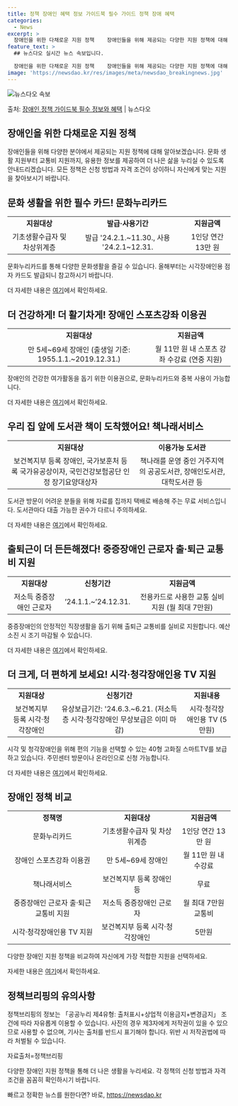 ```yaml
---
title: 정책 장애인 혜택 정보 가이드북 필수 가이드 정책 장애 혜택
categories:
  - News
excerpt: >
  장애인을 위한 다채로운 지원 정책    장애인들을 위해 제공되는 다양한 지원 정책에 대해 알아보겠습니다.  …
feature_text: >
  ## 뉴스다오 실시간 뉴스 속보입니다.

  장애인을 위한 다채로운 지원 정책    장애인들을 위해 제공되는 다양한 지원 정책에 대해 알아보겠습니다.  …
image: 'https://newsdao.kr/res/images/meta/newsdao_breakingnews.jpg'
---
```


![뉴스다오 속보](https://newsdao.kr/res/images/meta/newsdao_breakingnews.jpg)

<p>출처: <a href="https://newsdao.kr/3981" rel="dofollow">장애인 정책 가이드북 필수 정보와 혜택</a> | 뉴스다오</p>

<h2 data-ke-size="size26">장애인을 위한 다채로운 지원 정책</h2>
<p data-ke-size="size16">장애인들을 위해 다양한 분야에서 제공되는 지원 정책에 대해 알아보겠습니다. 문화 생활 지원부터 교통비 지원까지, 유용한 정보를 제공하여 더 나은 삶을 누리실 수 있도록 안내드리겠습니다. 모든 정책은 신청 방법과 자격 조건이 상이하니 자신에게 맞는 지원을 찾아보시기 바랍니다.</p>

<h2 data-ke-size="size24">문화 생활을 위한 필수 카드! 문화누리카드</h2>
<table>
  <tr>
    <td style="text-align: center; height: 17px;"><b>지원대상</b></td>
    <td style="text-align: center; height: 17px;"><b>발급·사용기간</b></td>
    <td style="text-align: center; height: 17px;"><b>지원금액</b></td>
  </tr>
  <tr>
    <td style="text-align: center;">기초생활수급자 및 차상위계층</td>
    <td style="text-align: center;">발급 '24.2.1.~11.30., 사용 '24.2.1~12.31.</td>
    <td style="text-align: center;">1인당 연간 13만 원</td>
  </tr>
</table>
<p data-ke-size="size16">문화누리카드를 통해 다양한 문화생활을 즐길 수 있습니다. 올해부터는 시각장애인용 점자 카드도 발급되니 참고하시기 바랍니다.</p>
<p data-ke-size="size16">더 자세한 내용은 <a href="https://newsdao.kr/3981" target="_blank" rel="noopener">여기</a>에서 확인하세요.</p>

<h2 data-ke-size="size24">더 건강하게! 더 활기차게! 장애인 스포츠강좌 이용권</h2>
<table>
  <tr>
    <td style="text-align: center; height: 17px;"><b>지원대상</b></td>
    <td style="text-align: center; height: 17px;"><b>지원금액</b></td>
  </tr>
  <tr>
    <td style="text-align: center;">만 5세~69세 장애인 (출생일 기준: 1955.1.1.~2019.12.31.)</td>
    <td style="text-align: center;">월 11만 원 내 스포츠 강좌 수강료 (연중 지원)</td>
  </tr>
</table>
<p data-ke-size="size16">장애인의 건강한 여가활동을 돕기 위한 이용권으로, 문화누리카드와 중복 사용이 가능합니다.</p>
<p data-ke-size="size16">더 자세한 내용은 <a href="https://newsdao.kr/3981" target="_blank" rel="noopener">여기</a>에서 확인하세요.</p>

<h2 data-ke-size="size24">우리 집 앞에 도서관 책이 도착했어요! 책나래서비스</h2>
<table>
  <tr>
    <td style="text-align: center; height: 17px;"><b>지원대상</b></td>
    <td style="text-align: center; height: 17px;"><b>이용가능 도서관</b></td>
  </tr>
  <tr>
    <td style="text-align: center;">보건복지부 등록 장애인, 국가보훈처 등록 국가유공상이자, 국민건강보험공단 인정 장기요양대상자</td>
    <td style="text-align: center;">책나래를 운영 중인 거주지역의 공공도서관, 장애인도서관, 대학도서관 등</td>
  </tr>
</table>
<p data-ke-size="size16">도서관 방문이 어려운 분들을 위해 자료를 집까지 택배로 배송해 주는 무료 서비스입니다. 도서관마다 대출 가능한 권수가 다르니 주의하세요.</p>
<p data-ke-size="size16">더 자세한 내용은 <a href="https://newsdao.kr/3981" target="_blank" rel="noopener">여기</a>에서 확인하세요.</p>

<h2 data-ke-size="size24">출퇴근이 더 든든해졌다! 중증장애인 근로자 출·퇴근 교통비 지원</h2>
<table>
  <tr>
    <td style="text-align: center; height: 17px;"><b>지원대상</b></td>
    <td style="text-align: center; height: 17px;"><b>신청기간</b></td>
    <td style="text-align: center; height: 17px;"><b>지원금액</b></td>
  </tr>
  <tr>
    <td style="text-align: center;">저소득 중증장애인 근로자</td>
    <td style="text-align: center;">’24.1.1.~’24.12.31.</td>
    <td style="text-align: center;">전용카드로 사용한 교통 실비 지원 (월 최대 7만원)</td>
  </tr>
</table>
<p data-ke-size="size16">중증장애인의 안정적인 직장생활을 돕기 위해 출퇴근 교통비를 실비로 지원합니다. 예산 소진 시 조기 마감될 수 있습니다.</p>
<p data-ke-size="size16">더 자세한 내용은 <a href="https://newsdao.kr/3981" target="_blank" rel="noopener">여기</a>에서 확인하세요.</p>

<h2 data-ke-size="size24">더 크게, 더 편하게 보세요! 시각·청각장애인용 TV 지원</h2>
<table>
  <tr>
    <td style="text-align: center; height: 17px;"><b>지원대상</b></td>
    <td style="text-align: center; height: 17px;"><b>신청기간</b></td>
    <td style="text-align: center; height: 17px;"><b>지원내용</b></td>
  </tr>
  <tr>
    <td style="text-align: center;">보건복지부 등록 시각·청각장애인</td>
    <td style="text-align: center;">유상보급기간: '24.6.3.~6.21. (저소득층 시각·청각장애인 무상보급은 이미 마감)</td>
    <td style="text-align: center;">시각·청각장애인용 TV (5만원)</td>
  </tr>
</table>
<p data-ke-size="size16">시각 및 청각장애인을 위해 편의 기능을 선택할 수 있는 40형 고화질 스마트TV를 보급하고 있습니다. 주민센터 방문이나 온라인으로 신청 가능합니다.</p>
<p data-ke-size="size16">더 자세한 내용은 <a href="https://newsdao.kr/3981" target="_blank" rel="noopener">여기</a>에서 확인하세요.</p>

<h2 data-ke-size="size24">장애인 정책 비교</h2>
<table>
  <tr>
    <td style="text-align: center; height: 17px;"><b>정책명</b></td>
    <td style="text-align: center; height: 17px;"><b>지원대상</b></td>
    <td style="text-align: center; height: 17px;"><b>지원금액</b></td>
  </tr>
  <tr>
    <td style="text-align: center;">문화누리카드</td>
    <td style="text-align: center;">기초생활수급자 및 차상위계층</td>
    <td style="text-align: center;">1인당 연간 13만 원</td>
  </tr>
  <tr>
    <td style="text-align: center;">장애인 스포츠강좌 이용권</td>
    <td style="text-align: center;">만 5세~69세 장애인</td>
    <td style="text-align: center;">월 11만 원 내 수강료</td>
  </tr>
  <tr>
    <td style="text-align: center;">책나래서비스</td>
    <td style="text-align: center;">보건복지부 등록 장애인 등</td>
    <td style="text-align: center;">무료</td>
  </tr>
  <tr>
    <td style="text-align: center;">중증장애인 근로자 출·퇴근 교통비 지원</td>
    <td style="text-align: center;">저소득 중증장애인 근로자</td>
    <td style="text-align: center;">월 최대 7만원 교통비</td>
  </tr>
  <tr>
    <td style="text-align: center;">시각·청각장애인용 TV 지원</td>
    <td style="text-align: center;">보건복지부 등록 시각·청각장애인</td>
    <td style="text-align: center;">5만원</td>
  </tr>
</table>
<p data-ke-size="size16">다양한 장애인 지원 정책을 비교하여 자신에게 가장 적합한 지원을 선택하세요. </p>
<p data-ke-size="size16">자세한 내용은 <a href="https://newsdao.kr/3981" target="_blank" rel="noopener">여기</a>에서 확인하세요.</p>

<h2 data-ke-size="size24">정책브리핑의 유의사항</h2>
<p data-ke-size="size16">정책브리핑의 정보는 「공공누리 제4유형: 출처표시+상업적 이용금지+변경금지」 조건에 따라 자유롭게 이용할 수 있습니다. 사진의 경우 제3자에게 저작권이 있을 수 있으므로 사용할 수 없으며, 기사는 출처를 반드시 표기해야 합니다. 위반 시 저작권법에 따라 처벌될 수 있습니다.</p>
<p data-ke-size="size16">자료출처=정책브리핑 </p>

<p data-ke-size="size16">다양한 장애인 지원 정책을 통해 더 나은 생활을 누리세요. 각 정책의 신청 방법과 자격 조건을 꼼꼼히 확인하시기 바랍니다.</p> 

빠르고 정확한 뉴스를 원한다면? 바로, <a href="https://newsdao.kr" rel="dofollow">https://newsdao.kr</a>


